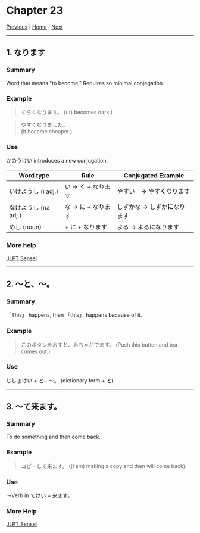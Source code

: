 # Chapter 23
[Previous](https://codywahl.github.io/JapaneseLanguageSchoolNotes/pages/22) | [Home](https://codywahl.github.io/JapaneseLanguageSchoolNotes) | [Next](https://codywahl.github.io/JapaneseLanguageSchoolNotes/pages/24)
* * *

## 1. なります

### Summary  

Word that means "to become." Requires so minimal conjegation. 

### Example  


> くらくなります。 
> ((It) becomes dark.)  

> やすくなりました。   
> (It became cheaper.)

### Use

かのうけい introduces a new conjugation. 

Word type | Rule | Conjugated Example
------------ | ------------- | -------------
いけようし (i adj.) | い -> く + なります | やすい　-> やす**く**なります
なけようし (na adj.) | な -> に + なります | しずかな -> しずか**に**なります
めし (noun) | + に + なります | よる -> よる**に**なります

### More help
[JLPT Sensei](https://jlptsensei.com/learn-japanese-grammar/%e3%81%aa%e3%82%8b-naru/)

* * *
## 2. ～と、～。

### Summary

「This」 happens, then 「this」 happens because of it. 

### Example


> このボタンをおす**と**、おちゃがでます。 
> (Push this button and tea comes out.)  

### Use
じしょけい + と、～。
(dictionary form + と)

* * *
## 3. ～て来ます。　　　　　　　　　　　　　　　　　　　　　　　　　　　　　　　　　　　　　　　　　　　　　　　　　　　　　　　　　　　　　　　　　　　　　　　　　　　　　　　　　　　　　　　　　　　　　　　　　

### Summary

To do something and then come back.

### Example

> コピーして来ます。
> ((I am) making a copy and then will come back).

### Use
～Verb in てけい + 来ます。

### More Help
[JLPT Sensei](https://jlptsensei.com/learn-japanese-grammar/%e3%81%a6%e3%81%8f%e3%82%8b-te-kuru-%e3%81%a6%e3%81%8d%e3%81%be%e3%81%99-te-kimasu/)